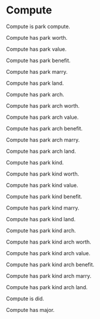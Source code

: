 # Compute

Compute is park compute.

Compute has park worth.

Compute has park value.

Compute has park benefit.

Compute has park marry.

Compute has park land.

Compute has park arch.

Compute has park arch worth.

Compute has park arch value.

Compute has park arch benefit.

Compute has park arch marry.

Compute has park arch land.

Compute has park kind.

Compute has park kind worth.

Compute has park kind value.

Compute has park kind benefit.

Compute has park kind marry.

Compute has park kind land.

Compute has park kind arch.

Compute has park kind arch worth.

Compute has park kind arch value.

Compute has park kind arch benefit.

Compute has park kind arch marry.

Compute has park kind arch land.

Compute is did.

Compute has major.